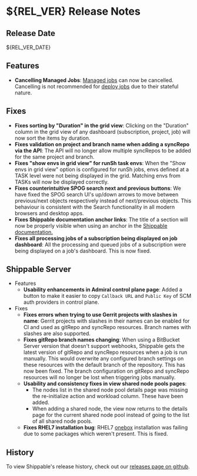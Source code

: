 # ${REL_VER} Release Notes

## Release Date
${REL_VER_DATE}

## Features
  - **Cancelling Managed Jobs**: [Managed jobs](http://docs.shippable.com/platform/workflow/job/overview/#supported-job-types) can now be cancelled.  Cancelling is not recommended for [deploy jobs](http://docs.shippable.com/platform/workflow/job/deploy/) due to their stateful nature.

## Fixes
  - **Fixes sorting by "Duration" in the grid view**: Clicking on the "Duration" column in the grid view of any dashboard (subscription, project, job) will now sort the items by duration.
  - **Fixes validation on project and branch name when adding a syncRepo via the API**: The API will no longer allow multiple syncRepos to be added for the same project and branch.
  - **Fixes "show envs in grid view" for runSh task envs**: When the "Show envs in grid view" option is configured for runSh jobs, envs defined at a TASK level were not being displayed in the grid. Matching envs from TASKs will now be displayed correctly.
  - **Fixes counterintuitive SPOG search next and previous buttons**: We have fixed the SPOG search UI's up/down arrows to move between previous/next objects respectively instead of next/previous objects. This behaviour is consistent with the Search functionality in all modern browsers and desktop apps.
  - **Fixes Shippable documentation anchor links**: The title of a section will now be properly visible when using an anchor in the [Shippable documentation.](http://docs.shippable.com/)
  - **Fixes all processing jobs of a subscription being displayed on job dashboard**: All the processing and queued jobs of a subscription were being displayed on a job's dashboard. This is now fixed.

## Shippable Server

  - Features
      - **Usability enhancements in Admiral control plane page**: Added a button to make it easier to copy `Callback URL` and `Public Key` of SCM auth providers in control plane.
  - Fixes
      - **Fixes errors when trying to use Gerrit projects with slashes in name**: Gerrit projects with slashes in their names can be enabled for CI and used as gitRepo and syncRepo resources. Branch names with slashes are also supported.
      - **Fixes gitRepo branch names changing**: When using a BitBucket Server version that doesn't support webhooks, Shippable gets the latest version of gitRepo and syncRepo resources when a job is run manually. This would overwrite any configured branch settings on these resources with the default branch of the repository. This has now been fixed. The branch configuration on gitRepo and syncRepo resources will no longer be lost when triggering jobs manually.
      - **Usability and consistency fixes in view shared node pools pages**:
          - The nodes list in the shared node pool details page was missing the re-initialize action and workload column. These have been added.
          - When adding a shared node, the view now returns to the details page for the current shared node pool instead of going to the list of all shared node pools.
      - **Fixes RHEL7 installation bug**: RHEL7 [onebox](http://docs.shippable.com/platform/server/install-onebox/) installation was failing due to some packages which weren't present. This is fixed.

## History

To view Shippable's release history, check out our [releases page on github](https://github.com/Shippable/admiral/releases).
